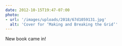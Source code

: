 ```yaml
---
date: 2012-10-15T19:47-07:00
photo:
- url: '/images/uploads/2018/67d1059131.jpg'
  alt: 'Cover for ‘Making and Breaking the Grid’'
---
```

New book came in!
